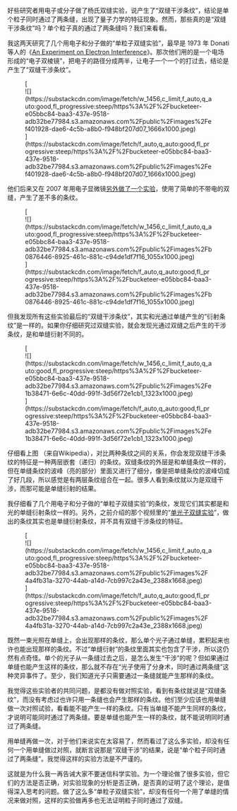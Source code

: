 好些研究者用电子或分子做了杨氏双缝实验，说产生了“双缝干涉条纹”，结论是单个粒子同时通过了两条缝，出现了量子力学的特征现象。然而，那些真的是“双缝干涉条纹”吗？单个粒子真的通过了两条缝吗？我们来看看。

<span>我这两天研究了几个用电子和分子做的“单粒子双缝实验”，最早是 1973 年 Donati 等人的《</span>[An Experiment on Electron Interference](https://www.ncbi.nlm.nih.gov/pmc/articles/PMC4617474，https://aapt.scitation.org/doi/10.1119/1.1987321)<span>》。那次他们用的是一个电场形成的“电子双棱镜”，把电子的路径分成两半，让电子一个一个的打过去，结论是产生了“双缝干涉条纹”。</span>

<div class="captioned-image-container">

<figure> [<div class="image2-inset"><picture><source type="image/webp" srcset="https://substackcdn.com/image/fetch/w_424,c_limit,f_webp,q_auto:good,fl_progressive:steep/https%3A%2F%2Fbucketeer-e05bbc84-baa3-437e-9518-adb32be77984.s3.amazonaws.com%2Fpublic%2Fimages%2Fef401928-dae6-4c5b-a8b0-f948bf207d07_1666x1000.jpeg 424w, https://substackcdn.com/image/fetch/w_848,c_limit,f_webp,q_auto:good,fl_progressive:steep/https%3A%2F%2Fbucketeer-e05bbc84-baa3-437e-9518-adb32be77984.s3.amazonaws.com%2Fpublic%2Fimages%2Fef401928-dae6-4c5b-a8b0-f948bf207d07_1666x1000.jpeg 848w, https://substackcdn.com/image/fetch/w_1272,c_limit,f_webp,q_auto:good,fl_progressive:steep/https%3A%2F%2Fbucketeer-e05bbc84-baa3-437e-9518-adb32be77984.s3.amazonaws.com%2Fpublic%2Fimages%2Fef401928-dae6-4c5b-a8b0-f948bf207d07_1666x1000.jpeg 1272w, https://substackcdn.com/image/fetch/w_1456,c_limit,f_webp,q_auto:good,fl_progressive:steep/https%3A%2F%2Fbucketeer-e05bbc84-baa3-437e-9518-adb32be77984.s3.amazonaws.com%2Fpublic%2Fimages%2Fef401928-dae6-4c5b-a8b0-f948bf207d07_1666x1000.jpeg 1456w" sizes="100vw">![](https://substackcdn.com/image/fetch/w_1456,c_limit,f_auto,q_auto:good,fl_progressive:steep/https%3A%2F%2Fbucketeer-e05bbc84-baa3-437e-9518-adb32be77984.s3.amazonaws.com%2Fpublic%2Fimages%2Fef401928-dae6-4c5b-a8b0-f948bf207d07_1666x1000.jpeg)</picture></div>](https://substackcdn.com/image/fetch/f_auto,q_auto:good,fl_progressive:steep/https%3A%2F%2Fbucketeer-e05bbc84-baa3-437e-9518-adb32be77984.s3.amazonaws.com%2Fpublic%2Fimages%2Fef401928-dae6-4c5b-a8b0-f948bf207d07_1666x1000.jpeg) </figure>

</div>

<span>他们后来又在 2007 年用电子显微镜</span>[另外做了一个实验](http://www.researchgate.net/publication/243492785_Young's_double-slit_interference_experiment_with_electrons)<span>，使用了简单的不带电的双缝，产生了差不多的条纹。</span>

<div class="captioned-image-container">

<figure> [<div class="image2-inset"><picture><source type="image/webp" srcset="https://substackcdn.com/image/fetch/w_424,c_limit,f_webp,q_auto:good,fl_progressive:steep/https%3A%2F%2Fbucketeer-e05bbc84-baa3-437e-9518-adb32be77984.s3.amazonaws.com%2Fpublic%2Fimages%2Fb0876446-8925-461c-881c-c94de1df7f16_1055x1000.jpeg 424w, https://substackcdn.com/image/fetch/w_848,c_limit,f_webp,q_auto:good,fl_progressive:steep/https%3A%2F%2Fbucketeer-e05bbc84-baa3-437e-9518-adb32be77984.s3.amazonaws.com%2Fpublic%2Fimages%2Fb0876446-8925-461c-881c-c94de1df7f16_1055x1000.jpeg 848w, https://substackcdn.com/image/fetch/w_1272,c_limit,f_webp,q_auto:good,fl_progressive:steep/https%3A%2F%2Fbucketeer-e05bbc84-baa3-437e-9518-adb32be77984.s3.amazonaws.com%2Fpublic%2Fimages%2Fb0876446-8925-461c-881c-c94de1df7f16_1055x1000.jpeg 1272w, https://substackcdn.com/image/fetch/w_1456,c_limit,f_webp,q_auto:good,fl_progressive:steep/https%3A%2F%2Fbucketeer-e05bbc84-baa3-437e-9518-adb32be77984.s3.amazonaws.com%2Fpublic%2Fimages%2Fb0876446-8925-461c-881c-c94de1df7f16_1055x1000.jpeg 1456w" sizes="100vw">![](https://substackcdn.com/image/fetch/w_1456,c_limit,f_auto,q_auto:good,fl_progressive:steep/https%3A%2F%2Fbucketeer-e05bbc84-baa3-437e-9518-adb32be77984.s3.amazonaws.com%2Fpublic%2Fimages%2Fb0876446-8925-461c-881c-c94de1df7f16_1055x1000.jpeg)</picture></div>](https://substackcdn.com/image/fetch/f_auto,q_auto:good,fl_progressive:steep/https%3A%2F%2Fbucketeer-e05bbc84-baa3-437e-9518-adb32be77984.s3.amazonaws.com%2Fpublic%2Fimages%2Fb0876446-8925-461c-881c-c94de1df7f16_1055x1000.jpeg) </figure>

</div>

但我发现所有这些实验最后的“双缝干涉条纹”，其实和光通过单缝产生的”衍射条纹”是一样的。如果你仔细研究过双缝实验，就会发现光通过双缝之后产生的干涉条纹，是和单缝衍射不同的。

<div class="captioned-image-container">

<figure> [<div class="image2-inset"><picture><source type="image/webp" srcset="https://substackcdn.com/image/fetch/w_424,c_limit,f_webp,q_auto:good,fl_progressive:steep/https%3A%2F%2Fbucketeer-e05bbc84-baa3-437e-9518-adb32be77984.s3.amazonaws.com%2Fpublic%2Fimages%2Fe1b38471-6e6c-40dd-991f-3d56f72e1cb1_1323x1000.jpeg 424w, https://substackcdn.com/image/fetch/w_848,c_limit,f_webp,q_auto:good,fl_progressive:steep/https%3A%2F%2Fbucketeer-e05bbc84-baa3-437e-9518-adb32be77984.s3.amazonaws.com%2Fpublic%2Fimages%2Fe1b38471-6e6c-40dd-991f-3d56f72e1cb1_1323x1000.jpeg 848w, https://substackcdn.com/image/fetch/w_1272,c_limit,f_webp,q_auto:good,fl_progressive:steep/https%3A%2F%2Fbucketeer-e05bbc84-baa3-437e-9518-adb32be77984.s3.amazonaws.com%2Fpublic%2Fimages%2Fe1b38471-6e6c-40dd-991f-3d56f72e1cb1_1323x1000.jpeg 1272w, https://substackcdn.com/image/fetch/w_1456,c_limit,f_webp,q_auto:good,fl_progressive:steep/https%3A%2F%2Fbucketeer-e05bbc84-baa3-437e-9518-adb32be77984.s3.amazonaws.com%2Fpublic%2Fimages%2Fe1b38471-6e6c-40dd-991f-3d56f72e1cb1_1323x1000.jpeg 1456w" sizes="100vw">![](https://substackcdn.com/image/fetch/w_1456,c_limit,f_auto,q_auto:good,fl_progressive:steep/https%3A%2F%2Fbucketeer-e05bbc84-baa3-437e-9518-adb32be77984.s3.amazonaws.com%2Fpublic%2Fimages%2Fe1b38471-6e6c-40dd-991f-3d56f72e1cb1_1323x1000.jpeg)</picture></div>](https://substackcdn.com/image/fetch/f_auto,q_auto:good,fl_progressive:steep/https%3A%2F%2Fbucketeer-e05bbc84-baa3-437e-9518-adb32be77984.s3.amazonaws.com%2Fpublic%2Fimages%2Fe1b38471-6e6c-40dd-991f-3d56f72e1cb1_1323x1000.jpeg) </figure>

</div>

仔细看上图 （来自Wikipedia），对比两种条纹之间的关系，你会发现双缝干涉条纹的特征是一种两层嵌套（递归）的条纹。双缝条纹的外层是和单缝条纹一样的，但在单缝条纹的波峰（亮的部分）里面又进行了细分，像是把单缝条纹的波峰切成了好几段，所以感觉是有两层条纹组合在一起。很多人看到条纹就以为是双缝干涉，而那可能是单缝衍射的结果。

<span>我仔细看了几个用电子和分子做的“单粒子双缝实验”的条纹，发现它们其实都是和光的单缝衍射条纹一样的。另外，之前介绍的那个视频里的“</span>[单光子双缝实验](https://youtu.be/xHrh4iCvO3Y)<span>”，做出的条纹其实也是单缝衍射条纹，并不具有双缝干涉条纹的特征。</span>

<div class="captioned-image-container">

<figure> [<div class="image2-inset"><picture><source type="image/webp" srcset="https://substackcdn.com/image/fetch/w_424,c_limit,f_webp,q_auto:good,fl_progressive:steep/https%3A%2F%2Fbucketeer-e05bbc84-baa3-437e-9518-adb32be77984.s3.amazonaws.com%2Fpublic%2Fimages%2F4a4fb31a-3270-44ab-a14d-7cb997c2a43e_2388x1668.jpeg 424w, https://substackcdn.com/image/fetch/w_848,c_limit,f_webp,q_auto:good,fl_progressive:steep/https%3A%2F%2Fbucketeer-e05bbc84-baa3-437e-9518-adb32be77984.s3.amazonaws.com%2Fpublic%2Fimages%2F4a4fb31a-3270-44ab-a14d-7cb997c2a43e_2388x1668.jpeg 848w, https://substackcdn.com/image/fetch/w_1272,c_limit,f_webp,q_auto:good,fl_progressive:steep/https%3A%2F%2Fbucketeer-e05bbc84-baa3-437e-9518-adb32be77984.s3.amazonaws.com%2Fpublic%2Fimages%2F4a4fb31a-3270-44ab-a14d-7cb997c2a43e_2388x1668.jpeg 1272w, https://substackcdn.com/image/fetch/w_1456,c_limit,f_webp,q_auto:good,fl_progressive:steep/https%3A%2F%2Fbucketeer-e05bbc84-baa3-437e-9518-adb32be77984.s3.amazonaws.com%2Fpublic%2Fimages%2F4a4fb31a-3270-44ab-a14d-7cb997c2a43e_2388x1668.jpeg 1456w" sizes="100vw">![](https://substackcdn.com/image/fetch/w_1456,c_limit,f_auto,q_auto:good,fl_progressive:steep/https%3A%2F%2Fbucketeer-e05bbc84-baa3-437e-9518-adb32be77984.s3.amazonaws.com%2Fpublic%2Fimages%2F4a4fb31a-3270-44ab-a14d-7cb997c2a43e_2388x1668.jpeg)</picture></div>](https://substackcdn.com/image/fetch/f_auto,q_auto:good,fl_progressive:steep/https%3A%2F%2Fbucketeer-e05bbc84-baa3-437e-9518-adb32be77984.s3.amazonaws.com%2Fpublic%2Fimages%2F4a4fb31a-3270-44ab-a14d-7cb997c2a43e_2388x1668.jpeg) </figure>

</div>

既然一束光照在单缝上，会出现那样的条纹，那么单个光子通过单缝，累积起来也许也能出现那样的条纹。不过“单缝衍射”的条纹里面其实也包含了干涉，所以这仍然有点奇怪。单个的光子从一条缝过去之后，是怎么发生“干涉”的呢？但如果通过单缝也能产生这样的条纹，那么就不存在“光子使用了分身术，同时通过两条缝”这种灵异事件了。至少，我们知道光子只需要通过一条缝就能产生那样的条纹。

我觉得这些实验者的共同问题，是都没有做对照实验，看到有条纹就说是“双缝条纹”，而没有考虑过也许只用一条缝也会产生那样的条纹。他们至少应该也用单缝做一次对照试验，看看能不能产生一样的条纹。只有当单缝不能产生同样的条纹，才说明可能同时通过了两条缝。要是单缝也能产生一样的条纹，就不能说明同时通过了两条缝。

用单缝再做一次，对于他们来说实在太容易了，然而看过了这么多实验，却没有任何一个用单缝做过对照，就断言说那是“双缝干涉”的结果，说是“单个粒子同时通过了两条缝”。我觉得这样的实验方法是不严谨的。

这就是为什么我一再告诫大家不要迷信科学实验。为一个理论做了很多实验，但它们的方法是否正确，对实验现象的分析是否正确，是否真的证明了这个理论，是值得深入思考的问题。做了这么多“单粒子双缝实验”，却没有任何一个用了单缝的情况来做对照，这样的实验做再多也无法证明粒子同时通过了双缝。
